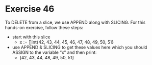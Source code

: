 # Exercise 46

To DELETE from a slice, we use APPEND along with SLICING. For this hands-on exercise,
follow these steps:

- start with this slice
  - x := []int{42, 43, 44, 45, 46, 47, 48, 49, 50, 51}
- use APPEND & SLICING to get these values here which you should ASSIGN to the
  variable “x” and then print:
  - [42, 43, 44, 48, 49, 50, 51]